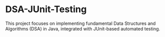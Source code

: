 # DSA-JUnit-Testing
This project focuses on implementing fundamental Data Structures and Algorithms (DSA) in Java, integrated with JUnit-based automated testing.
